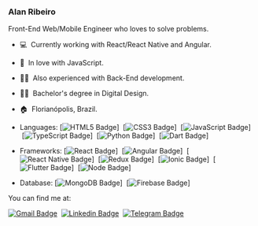 ### Alan Ribeiro

Front-End Web/Mobile Engineer who loves to solve problems.

- 💻 &nbsp;Currently working with React/React Native and Angular.
- 💛 &nbsp;In love with JavaScript.
- :man_technologist: &nbsp;Also experienced with Back-End development.
- :man_student: &nbsp;Bachelor's degree in Digital Design.
- :house: &nbsp;Florianópolis, Brazil.

- Languages: 
[![HTML5 Badge](https://img.shields.io/badge/HTML5-E34F26?style=for-the-badge&logo=html5&logoColor=white)]
&nbsp;[![CSS3 Badge](https://img.shields.io/badge/CSS3-1572B6?style=for-the-badge&logo=css3&logoColor=white)]
&nbsp;[![JavaScript Badge](https://img.shields.io/badge/JavaScript-F7DF1E?style=for-the-badge&logo=javascript&logoColor=black)]
&nbsp;[![TypeScript Badge](https://img.shields.io/badge/TypeScript-007ACC?style=for-the-badge&logo=typescript&logoColor=white)]
&nbsp;[![Python Badge](https://img.shields.io/badge/Python-3776AB?style=for-the-badge&logo=python&logoColor=white)]
&nbsp;[![Dart Badge](https://img.shields.io/badge/Dart-0175C2?style=for-the-badge&logo=dart&logoColor=white)]

- Frameworks:
[![React Badge](https://img.shields.io/badge/React-20232A?style=for-the-badge&logo=react&logoColor=61DAFB)]
&nbsp;[![Angular Badge](https://img.shields.io/badge/Angular-DD0031?style=for-the-badge&logo=angular&logoColor=white)]
&nbsp;[![React Native Badge](https://img.shields.io/badge/React_Native-20232A?style=for-the-badge&logo=react&logoColor=61DAFB)]
&nbsp;[![Redux Badge](https://img.shields.io/badge/Redux-593D88?style=for-the-badge&logo=redux&logoColor=white)]
&nbsp;[![Ionic Badge](https://img.shields.io/badge/Ionic-3880FF?style=for-the-badge&logo=ionic&logoColor=white)]
&nbsp;[![Flutter Badge](https://img.shields.io/badge/Flutter-02569B?style=for-the-badge&logo=flutter&logoColor=white)]
&nbsp;[![Node Badge](https://img.shields.io/badge/Node.js-339933?style=for-the-badge&logo=nodedotjs&logoColor=white)]

- Database:
[![MongoDB Badge](https://img.shields.io/badge/MongoDB-4EA94B?style=for-the-badge&logo=mongodb&logoColor=white)]
&nbsp;[![Firebase Badge](https://img.shields.io/badge/firebase-ffca28?style=for-the-badge&logo=firebase&logoColor=black)]


You can find me at:

[![Gmail Badge](https://img.shields.io/badge/-Gmail-c14438?style=flat-square&logo=Gmail&logoColor=white&link=mailto:alanribeirodsantos@gmail.com)](mailto:alanribeirodsantos@gmail.com)
&nbsp;[![Linkedin Badge](https://img.shields.io/badge/-LinkedIn-blue?style=flat-square&logo=Linkedin&logoColor=white&link=https://www.linkedin.com/in/alanribeirodsantos/)](https://www.linkedin.com/in/alanribeirodsantos/)
&nbsp;[![Telegram Badge](https://img.shields.io/badge/Telegram-2CA5E0?style=for-the-badge&logo=telegram&logoColor=white)](https://t.me/alanribeirodsantos)

